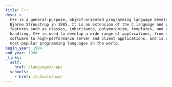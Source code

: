 ```yaml
---
title: C++
desc: >-
  C++ is a general-purpose, object-oriented programming language developed by
  Bjarne Stroustrup in 1985. It is an extension of the C language and provides
  features such as classes, inheritance, polymorphism, templates, and exception
  handling. C++ is used to develop a wide range of applications, from system
  software to high-performance server and client applications, and is one of the
  most popular programming languages in the world.
begin_year: 1994
end_year: 1998
_links:
  self:
    href: /languages/cpp/
  schools:
    - href: /schools/uco/
---
```

